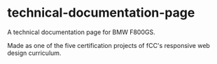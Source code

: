 # technical-documentation-page
A technical documentation page for BMW F800GS.

Made as one of the five certification projects of fCC's responsive web design curriculum. 